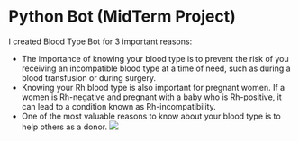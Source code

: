 # Python Bot (MidTerm Project)
I created Blood Type Bot for 3 important reasons:
   - The importance of knowing your blood type is to prevent the risk of you receiving an incompatible blood type at a time of need, such as during a blood transfusion or during surgery.
   - Knowing your Rh blood type is also important for pregnant women. If a women is Rh-negative and pregnant with a baby who is Rh-positive, it can lead to a condition known as Rh-incompatibility.
   - One of the most valuable reasons to know about your blood type is to help others as a donor.
[![](https://img.youtube.com/vi/xvT0DFpK1q8/0.jpg)](https://www.youtube.com/watch?v=xvT0DFpK1q8)
